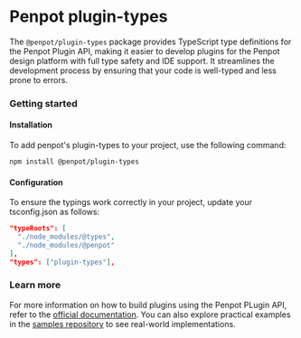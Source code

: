 # Penpot plugin-types

The `@penpot/plugin-types` package provides TypeScript type definitions for the Penpot Plugin API, making it easier to develop plugins for the Penpot design platform with full type safety and IDE support. It streamlines the development process by ensuring that your code is well-typed and less prone to errors.

### Getting started

#### Installation

To add penpot's plugin-types to your project, use the following command:

```bash
npm install @penpot/plugin-types
```

#### Configuration

To ensure the typings work correctly in your project, update your tsconfig.json as follows:

```json
"typeRoots": [
  "./node_modules/@types",
  "./node_modules/@penpot"
],
"types": ["plugin-types"],
```

### Learn more

For more information on how to build plugins using the Penpot PLugin API, refer to the <a href="https://penpot-docs-plugins.pages.dev/plugins/getting-started/" target="_blank">official documentation</a>. You can also explore practical examples in the <a href="https://github.com/penpot/penpot-plugins-samples" target="_blank">samples repository</a> to see real-world implementations.
